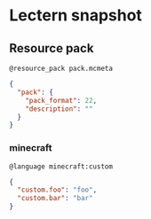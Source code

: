 # Lectern snapshot

## Resource pack

`@resource_pack pack.mcmeta`

```json
{
  "pack": {
    "pack_format": 22,
    "description": ""
  }
}
```

### minecraft

`@language minecraft:custom`

```json
{
  "custom.foo": "foo",
  "custom.bar": "bar"
}
```
